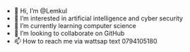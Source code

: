 - 👋 Hi, I’m @Lemkul
- 👀 I’m interested in artificial intelligence and cyber security 
- 🌱 I’m currently learning computer science 
- 💞️ I’m looking to collaborate on GitHub 
- 📫 How to reach me via wattsap text 0794105180

<!---
Lemkul/Lemkul is a ✨ special ✨ repository because its `README.md` (this file) appears on your GitHub profile.
You can click the Preview link to take a look at your changes.
--->
